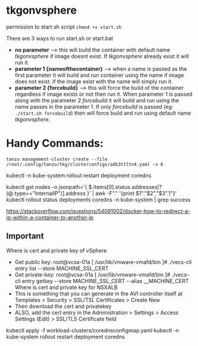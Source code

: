 # tkgonvsphere

permission to start.sh script `chmod +x start.sh`


There are 3 ways to run start.sh or start.bat
- **no parameter** --> this will build the container with default name *tkgonvsphere* if image doesnt exist. If *tkgonvsphere* already exist it will run it.
- **parameter 1 {nameofthecontainer}** --> when a name is passed as the first parameter it will build and run container using the name if image does not exist. if the image exist with the name will simply run it.
- **parameter 2 {forcebuild}** --> this will force the build of the container regardless if image exists or not then run it. When parameter 1 is passed along with the parameter 2 *forcebuild* it will build and run using the name passes in the parameter 1. If only *forcebuild* is passed (eg: `./start.sh forcebuild`) then will force build and run using default name *tkgonvsphere*.





# Handy Commands:
```
tanzu management-cluster create --file /root/.config/tanzu/tkg/clusterconfigs/adb3ttltn4.yaml -v 6
```

kubectl -n kube-system rollout restart deployment coredns


kubectl get nodes -o jsonpath='{ $.items[0].status.addresses[?(@.type=="InternalIP")].address }' | awk -F"." '{print $1"."$2"."$3".1"}'
kubectl rollout status deployments coredns -n kube-system | grep success

https://stackoverflow.com/questions/54091002/docker-how-to-redirect-a-ip-within-a-container-to-another-ip

## Important
Where is cert and private key of vSphere
- Get public key:  root@vcsa-01a [ /usr/lib/vmware-vmafd/bin ]# ./vecs-cli entry list --store MACHINE_SSL_CERT
- Get private-key: root@vcsa-01a [ /usr/lib/vmware-vmafd/bin ]# ./vecs-cli entry getkey --store MACHINE_SSL_CERT --alias __MACHINE_CERT
Where is cert and private key for NSXALB
- This is something that you can generate in the AVI controller itself at Templates > Security > SSL/TSL Certificates > Create New
- Then download the cert and privatekey
- ALSO, add the cert entry in the Administration > Settings > Access Settings (Edit) > SSL/TLS Certificate field



kubectl apply -f workload-clusters/corednsconfigmap.yaml
kubectl -n kube-system rollout restart deployment coredns
